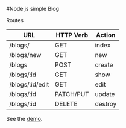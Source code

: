 #Node js simple Blog

Routes

| **URL** | **HTTP Verb** |  **Action**|
|------------|-------------|------------|
| /blogs/         | GET       | index  
| /blogs/new         | GET       | new   
| /blogs          | POST      | create   
| /blogs/:id      | GET       | show       
| /blogs/:id/edit | GET       | edit       
| /blogs/:id      | PATCH/PUT | update    
| /blogs/:id      | DELETE    | destroy  





See the <a href="" target="_blank">demo</a>.